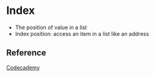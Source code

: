 # Index

- The position of value in a list
- Index position: access an item in a list like an address

## Reference

[Codecademy](www.codecademy.com)
